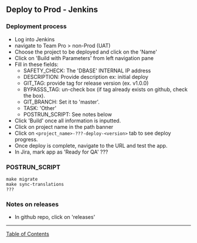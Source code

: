## Deploy to Prod - Jenkins

### Deployment process
- Log into Jenkins
- navigate to Team Pro > non-Prod (UAT)
- Choose the project to be deployed and click on the 'Name'
- Click on 'Build with Parameters' from left navigation pane
- Fill in these fields:
	- SAFETY_CHECK: The 'DBASE' INTERNAL IP address
	- DESCRIPTION: Provide description ex: initial deploy
	- GIT_TAG: provide tag for release version (ex. v1.0.0)
	- BYPASSS_TAG: un-check box  (if tag already exists on github, check the box).
	- GIT_BRANCH: Set it to 'master'.
	- TASK: 'Other'
	- POSTRUN_SCRIPT: See notes below
- Click 'Build' once all information is inputted.
- Click on project name in the path banner
- Click on `<project_name>-???-deploy-<version>` tab to see deploy progress.
- Once deploy is complete, navigate to the URL and test the app.
- In Jira, mark app as 'Ready for QA' ???


### POSTRUN_SCRIPT
```
make migrate
make sync-translations
???
```

### Notes on releases
- In github repo, click on 'releases'

***
[Table of Contents](../README.md)